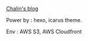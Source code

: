 [Chalin's blog](https://blog.chalin.ninja)


Power by : hexo, icarus theme.

Env : AWS S3, AWS Cloudfront
